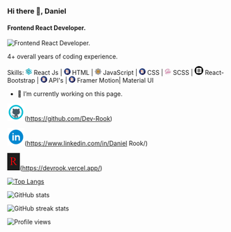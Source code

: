 ### Hi there 👋, Daniel
#### Frontend React Developer. 
![Frontend React Developer. ](https://devrook.vercel.app/favicon.ico)

4+ overall years of coding experience.

Skills: <img src='https://github.com/Dev-Rook/Dev-Rook/blob/main/React-Logo.png' alt='github' height='15'> React Js | <img src='https://github.com/Dev-Rook/Dev-Rook/blob/main/Html-Logo.png' alt='github' height='15'> HTML | <img src='https://github.com/Dev-Rook/Dev-Rook/blob/main/JavaScript-Logo.png' alt='github' height='15'> JavaScript | <img src='https://github.com/Dev-Rook/Dev-Rook/blob/main/Html-Logo.png' alt='github' height='15'> CSS | <img src='https://github.com/Dev-Rook/Dev-Rook/blob/main/Sass-Logo.png' alt='github' height='15'> SCSS | <img src='https://github.com/Dev-Rook/Dev-Rook/blob/main/Bootstrap-Logo.png' alt='github' height='20'> React-Bootstrap | <img src='https://github.com/Dev-Rook/Dev-Rook/blob/main/Html-Logo.png' alt='github' height='15'> API's | <img src='https://github.com/Dev-Rook/Dev-Rook/blob/main/Html-Logo.png' alt='github' height='15'> Framer Motion| Material UI

- 🔭 I’m currently working on this page. 


<img src='https://github.com/Dev-Rook/Dev-Rook/blob/main/GitHub-Icon.png' alt='github' height='40'>(https://github.com/Dev-Rook)

<img src='https://github.com/Dev-Rook/Dev-Rook/blob/main/LinkedIn-Icon.png' alt='linkedin' height='40'>(https://www.linkedin.com/in/Daniel Rook/) 

<img src='https://github.com/Dev-Rook/Dev-Rook/blob/main/Logo.jpg' alt='website' height='40'>(https://devrook.vercel.app/)  

[![Top Langs](https://github-readme-stats.vercel.app/api/top-langs/?username=Dev-Rook)](https://github.com/anuraghazra/github-readme-stats)

![GitHub stats](https://github-readme-stats.vercel.app/api?username=Dev-Rook&show_icons=true)  

![GitHub streak stats](https://github-readme-streak-stats.herokuapp.com/?user=Dev-Rook)  

![Profile views](https://gpvc.arturio.dev/Dev-Rook)  
